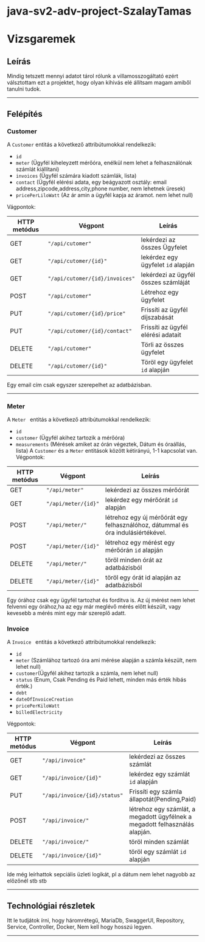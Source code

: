 # java-sv2-adv-project-SzalayTamas

# Vizsgaremek

## Leírás

Mindig tetszett mennyi adatot tárol rólunk a villamosszogáltató ezért válsztottam ezt a projektet, hogy olyan kihivás elé állítsam magam amiből tanulni tudok.

---

## Felépítés

### Customer

A `Customer` entitás a következő attribútumokkal rendelkezik:

* `id`
* `meter` (Ügyfél kiheleyzett mérőóra, enélkül nem lehet a felhasználónak számlát kiállítani)
* `invoices` (Ügyfél számára kiadott számlák, lista)
* `contact` (Ügyfél elérési adata, egy beágyazott osztály: email address,zipcode,address,city,phone number, nem lehetnek üresek)
* `pricePerLiloWatt` (Az ár amin a ügyfél kapja az áramot. nem lehet null)

Vágpontok:

| HTTP metódus | Végpont                 | Leírás                                                                 |
| ------------ | ----------------------- | ---------------------------------------------------------------------- |
| GET          | `"/api/cutomer"`        | lekérdezi az összes Ügyfelet                                         |
| GET          | `"/api/cutomer/{id}"`        | lekérdez egy ügyfelet `id` alapján                                         |
| GET          | `"/api/cutomer/{id}/invoices"`        | lekérdezi az ügyfél összes számláját                                      |
| POST          | `"/api/cutomer"`        | Létrehoz egy ügyfelet                                         |
| PUT          | `"/api/cutomer/{id}/price"`        | Frissíti az ügyfél díjszabását                                       |
| PUT          | `"/api/cutomer/{id}/contact"`        | Frissíti az ügyfél elérési adatait                                         |
| DELETE          | `"/api/cutomer"`        | Törli az összes ügyfelet                                         |
| DELETE          | `"/api/cutomer/{id}"`        | Töröl egy ügyfelet  `id` alapján                                        |

Egy email cím csak egyszer szerepelhet az adatbázisban.

---

### Meter 

A `Meter ` entitás a következő attribútumokkal rendelkezik:

* `id`
* `customer` (Ügyfél akihez tartozik a mérőóra)
* `measurements`  (Mérések amiket az  órán végeztek, Dátum és óraállás, lista)
A `Customer` és a `Meter` entitások között kétirányú, 1-1 kapcsolat van. 
Végpontok:


| HTTP metódus | Végpont                 | Leírás                                                                 |
| ------------ | ----------------------- | ---------------------------------------------------------------------- |
| GET          | `"/api/meter"`        | lekérdezi az összes mérőórát                                         |
| GET          | `"/api/meter/{id}"`   | lekérdez egy mérőórát `id` alapján                                      |
| POST          | `"/api/meter/"`   | létrehoz egy új mérőórát egy felhasználóhoz, dátummal és óra indulásiértékével.                                     |
| POST          | `"/api/meter/{id}"`   | létrehoz egy mérést egy mérőórán `id` alapján                                      |
| DELETE          | `"/api/meter/"`   | töröl minden órát az adatbázisból                                 |
| DELETE          | `"/api/meter/{id}"`   | töröl egy órát id alapján az adatbázisból                                    |

Egy órához csak egy ügyfél tartozhat és forditva is.
Az új mérést nem lehet felvenni egy órához,ha az egy már meglévő mérés előtt készült, vagy kevesebb a mérés mint egy már szereplő adatt.

### Invoice 

A `Invoice ` entitás a következő attribútumokkal rendelkezik:

* `id`
* `meter` (Számlához tartozó óra ami mérése alapján a számla készült, nem lehet null)
* `customer`(Ügyfél akihez tartozik a számla, nem lehet null)
* `status` (Enum, Csak Pending és Paid lehett, minden más érték hibás érték.)
* `debt` 
* `dateOfInvoiceCreation`
* `pricePerKiloWatt`
* `billedElectricity`



Végpontok:

| HTTP metódus | Végpont                 | Leírás                                                                 |
| ------------ | ----------------------- | ---------------------------------------------------------------------- |
| GET          | `"/api/invoice"`        | lekérdezi az összes számlát                                         |
| GET          | `"/api/invoice/{id}"`   | lekérdez egy számlát `id` alapján                                      |
| PUT          | `"/api/invoice/{id}/status"`   | Frissíti egy számla állapotát(Pending,Paid)                                      |
| POST          | `"/api/invoice/"`   | létrehoz egy számlát, a megadott ügyfélnek a megadott felhasználás alapján.                                     |
| DELETE          | `"/api/invoice/"`   | töröl minden számlát                                     |
| DELETE          | `"/api/invoice/{id}"`   | töröl egy számlát `id` alapján                                       |

Ide még leírhattok sepciális üzleti logikát, pl a dátum nem lehet nagyobb az előzőnél stb stb

---

## Technológiai részletek

Itt le tudjátok írni, hogy háromrétegű, MariaDb, SwaggerUI, Repository, Service, Controller, Docker, Nem kell hogy
hosszú legyen.

---
